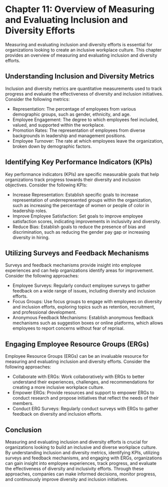 Chapter 11: Overview of Measuring and Evaluating Inclusion and Diversity Efforts
================================================================================

Measuring and evaluating inclusion and diversity efforts is essential for organizations looking to create an inclusive workplace culture. This chapter provides an overview of measuring and evaluating inclusion and diversity efforts.

**Understanding Inclusion and Diversity Metrics**
-------------------------------------------------

Inclusion and diversity metrics are quantitative measurements used to track progress and evaluate the effectiveness of diversity and inclusion initiatives. Consider the following metrics:

* Representation: The percentage of employees from various demographic groups, such as gender, ethnicity, and age.
* Employee Engagement: The degree to which employees feel included, valued, and supported within the workplace.
* Promotion Rates: The representation of employees from diverse backgrounds in leadership and management positions.
* Employee Turnover: The rate at which employees leave the organization, broken down by demographic factors.

**Identifying Key Performance Indicators (KPIs)**
-------------------------------------------------

Key performance indicators (KPIs) are specific measurable goals that help organizations track progress towards their diversity and inclusion objectives. Consider the following KPIs:

* Increase Representation: Establish specific goals to increase representation of underrepresented groups within the organization, such as increasing the percentage of women or people of color in leadership roles.
* Improve Employee Satisfaction: Set goals to improve employee satisfaction scores, indicating improvements in inclusivity and diversity.
* Reduce Bias: Establish goals to reduce the presence of bias and discrimination, such as reducing the gender pay gap or increasing diversity in hiring.

**Utilizing Surveys and Feedback Mechanisms**
---------------------------------------------

Surveys and feedback mechanisms provide insight into employee experiences and can help organizations identify areas for improvement. Consider the following approaches:

* Employee Surveys: Regularly conduct employee surveys to gather feedback on a wide range of issues, including diversity and inclusion efforts.
* Focus Groups: Use focus groups to engage with employees on diversity and inclusion efforts, exploring topics such as retention, recruitment, and professional development.
* Anonymous Feedback Mechanisms: Establish anonymous feedback mechanisms such as suggestion boxes or online platforms, which allows employees to report concerns without fear of reprisal.

**Engaging Employee Resource Groups (ERGs)**
--------------------------------------------

Employee Resource Groups (ERGs) can be an invaluable resource for measuring and evaluating inclusion and diversity efforts. Consider the following approaches:

* Collaborate with ERGs: Work collaboratively with ERGs to better understand their experiences, challenges, and recommendations for creating a more inclusive workplace culture.
* Empower ERGs: Provide resources and support to empower ERGs to conduct research and propose initiatives that reflect the needs of their members.
* Conduct ERG Surveys: Regularly conduct surveys with ERGs to gather feedback on diversity and inclusion efforts.

**Conclusion**
--------------

Measuring and evaluating inclusion and diversity efforts is crucial for organizations looking to build an inclusive and diverse workplace culture. By understanding inclusion and diversity metrics, identifying KPIs, utilizing surveys and feedback mechanisms, and engaging with ERGs, organizations can gain insight into employee experiences, track progress, and evaluate the effectiveness of diversity and inclusivity efforts. Through these approaches, companies can make informed decisions, monitor progress, and continuously improve diversity and inclusion initiatives.
